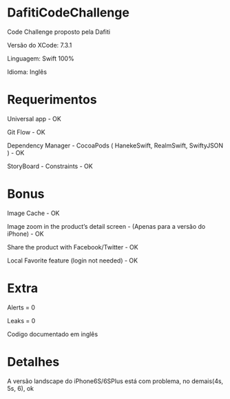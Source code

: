 # DafitiCodeChallenge

Code Challenge proposto pela Dafiti

Versão do XCode: 7.3.1

Linguagem: Swift 100%

Idioma: Inglês

# Requerimentos

Universal app - OK

Git Flow - OK

Dependency Manager - CocoaPods ( HanekeSwift, RealmSwift, SwiftyJSON ) - OK

StoryBoard - Constraints - OK

# Bonus

Image Cache - OK

Image zoom in the product’s detail screen - (Apenas para a versão do iPhone) - OK

Share the product with Facebook/Twitter - OK

Local Favorite feature (login not needed) - OK

# Extra

Alerts = 0

Leaks = 0

Codigo documentado em inglês

# Detalhes

 A versão landscape do iPhone6S/6SPlus está com problema, no demais(4s, 5s, 6), ok
